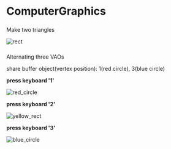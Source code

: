 # ComputerGraphics

### <HW1>
Make two triangles

![rect](https://user-images.githubusercontent.com/47981169/112272170-2c037b80-8cbf-11eb-8294-8f9fc9c6096c.JPG)


### <HW2>
Alternating three VAOs

share buffer object(vertex position): 1(red circle), 3(blue circle)

**press keyboard '1'**

![red_circle](https://user-images.githubusercontent.com/47981169/112272208-3b82c480-8cbf-11eb-8bce-962f6e1d3aae.JPG)

**press keyboard '2'**

![yellow_rect](https://user-images.githubusercontent.com/47981169/112272209-3b82c480-8cbf-11eb-91f7-53d49e226fdf.JPG)

**press keyboard '3'**

![blue_circle](https://user-images.githubusercontent.com/47981169/112272207-3a519780-8cbf-11eb-9ce3-01153a73ad6a.JPG)
